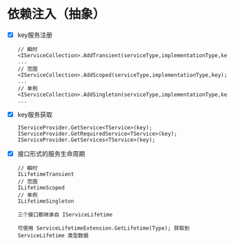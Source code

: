 # 依赖注入（抽象）

- [x] key服务注册

  ~~~text
  // 瞬时
  <IServiceCollection>.AddTransient(serviceType,implementationType,key);
  ...
  // 范围
  <IServiceCollection>.AddScoped(serviceType,implementationType,key);
  ...
  // 单例
  <IServiceCollection>.AddSingleton(serviceType,implementationType,key);
  ...
  ~~~

- [x] key服务获取

  ~~~text
  IServiceProvider.GetService<TService>(key);
  IServiceProvider.GetRequiredService<TService>(key);
  IServiceProvider.GetServices<TService>(key);
  ~~~

- [x] 接口形式的服务生命周期

  ~~~text
  // 瞬时
  ILifetimeTransient
  // 范围
  ILifetimeScoped
  // 单例
  ILifetimeSingleton

  三个接口都继承自 IServiceLifetime

  可使用 ServiceLifetimeExtension.GetLifetime(Type); 获取到 ServiceLifetime 类型数据
  ~~~
